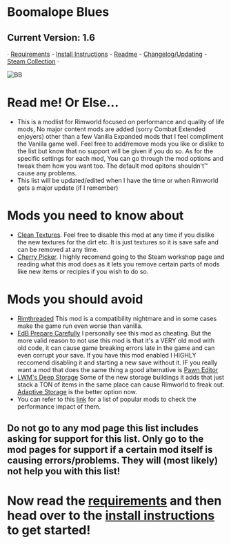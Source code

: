 # Boomalope Blues
## Current Version: 1.6
· [Requirements](https://github.com/H0wd3n/Boomalope-Blues/blob/main/Requirements.md) - [Install Instructions](https://github.com/H0wd3n/Boomalope-Blues/blob/main/Install-Instructions.md) - [Readme](https://github.com/H0wd3n/Boomalope-Blues/blob/main/README.md) - [Changelog/Updating](https://github.com/H0wd3n/Boomalope-Blues/blob/main/Updating%20-%20Changelog.md) - [Steam Collection](https://steamcommunity.com/sharedfiles/filedetails/?id=2950431243) ·

![BB](https://user-images.githubusercontent.com/75699296/227034836-9c82db9c-cf2b-439e-bd17-44eb2a3317e7.png)

# Read me! Or Else...
- This is a modlist for Rimworld focused on performance and quality of life mods, No major content mods are added (sorry Combat Extended enjoyers) other than a few Vanilla Expanded mods that I feel compliment the Vanilla game well. Feel free to add/remove mods you like or dislike to the list but know that no support will be given if you do so. As for the specific settings for each mod, You can go through the mod options and tweak them how you want too. The default mod opitons shouldn't™ cause any problems.
- This list will be updated/edited when I have the time or when Rimworld gets a major update (if I remember)

# Mods you need to know about

- [Clean Textures](https://steamcommunity.com/sharedfiles/filedetails/?id=2865361569&searchtext=clea). Feel free to disable this mod at any time if you dislike the new textures for the dirt etc. It is just textures so it is save safe and can be removed at any time.
- [Cherry Picker](https://steamcommunity.com/sharedfiles/filedetails/?id=3230046902). I highly recomend going to the Steam workshop page and reading what this mod does as it lets you remove certain parts of mods like new items or recipies if you wish to do so.

# Mods you should avoid

- [Rimthreaded](https://steamcommunity.com/sharedfiles/filedetails/?id=2222907981&searchtext=rimthreaded) This mod is a compatibility nightmare and in some cases make the game run even worse than vanilla.
- [EdB Prepare Carefully](https://steamcommunity.com/sharedfiles/filedetails/?id=735106432&searchtext=prepare+carefully) I personally see this mod as cheating. But the more valid reason to not use this mod is that it's a VERY old mod with old code, it can cause game breaking errors late in the game and can even corrupt your save. If you have this mod enabled I HIGHLY reccomend disabling it and starting a new save without it. IF you really want a mod that does the same thing a good alternative is [Pawn Editor](https://steamcommunity.com/sharedfiles/filedetails/?id=3219801790&searchtext=pawn+editor)
- [LWM's Deep Storage](https://steamcommunity.com/sharedfiles/filedetails/?id=1617282896&searchtext=deep+storage) Some of the new storage buildings it adds that just stack a TON of items in the same place can cause Rimworld to freak out. [Adaptive Storage](https://steamcommunity.com/sharedfiles/filedetails/?id=3033901359&searchtext=adaptive+storage) is the better option now.
- You can refer to this [link](https://docs.google.com/spreadsheets/d/1HqoGCdgd_UQlrDRXmMn0j92FT2Qv3lcnlg1JyRow8Cg/edit#gid=1731985214) for a list of popular mods to check the performance impact of them.
## Do not go to any mod page this list includes asking for support for this list. Only go to the mod pages for support if a certain mod itself is causing errors/problems. They will (most likely) not help you with this list!

# Now read the [requirements](https://github.com/H0wd3n/Boomalope-Blues/blob/main/Requirements.md) and then head over to the [install instructions](https://github.com/H0wd3n/Boomalope-Blues/blob/main/Install-Instructions.md) to get started!
